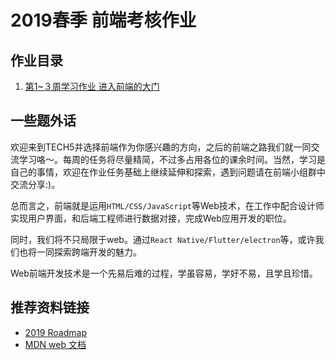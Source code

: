 # 2019春季 前端考核作业

## 作业目录

1. [第1~３周学习作业 进入前端的大门](./task_01/README.md)

## 一些题外话

欢迎来到TECH5并选择前端作为你感兴趣的方向，之后的前端之路我们就一同交流学习咯～。每周的任务将尽量精简，不过多占用各位的课余时间。当然，学习是自己的事情，欢迎在作业任务基础上继续延伸和探索，遇到问题请在前端小组群中交流分享:)。

总而言之，前端就是运用`HTML/CSS/JavaScript`等Web技术，在工作中配合设计师实现用户界面，和后端工程师进行数据对接，完成Web应用开发的职位。

同时，我们将不只局限于web。通过`React Native/Flutter/electron`等，或许我们也将一同探索跨端开发的魅力。

Web前端开发技术是一个先易后难的过程，学虽容易，学好不易，且学且珍惜。

## 推荐资料链接

* [2019 Roadmap](https://github.com/kamranahmedse/developer-roadmap)
* [MDN web 文档](https://developer.mozilla.org/zh-CN/)
